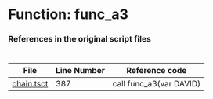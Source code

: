 # Function: func_a3 
### References in the original script files

#

| File | Line Number | Reference code |
| --- | --- | --- |
| [chain.tsct](../../../out/chain.tsct#L387) | 387 | call func_a3(var DAVID) |

